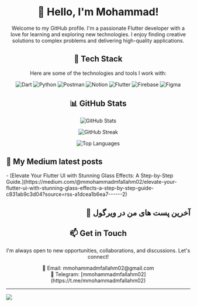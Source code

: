 <h1 align="center">👋 Hello, I'm Mohammad!</h1>

<p align="center">
  Welcome to my GitHub profile. I'm a passionate Flutter developer with a love for learning and exploring new technologies. I enjoy finding creative solutions to complex problems and delivering high-quality applications.
</p>

<h2 align="center">🚀 Tech Stack</h2>

<p align="center">
  Here are some of the technologies and tools I work with:
</p>

<p align="center">
  <img src="https://img.shields.io/badge/dart-%230175C2.svg?style=for-the-badge&logo=dart&logoColor=white" alt="Dart">
  <img src="https://img.shields.io/badge/python-3670A0?style=for-the-badge&logo=python&logoColor=ffdd54" alt="Python">
  <img src="https://img.shields.io/badge/Postman-FF6C37?style=for-the-badge&logo=postman&logoColor=white" alt="Postman">
  <img src="https://img.shields.io/badge/Notion-%23000000.svg?style=for-the-badge&logo=notion&logoColor=white" alt="Notion">
  <img src="https://img.shields.io/badge/Flutter-%2302569B.svg?style=for-the-badge&logo=Flutter&logoColor=white" alt="Flutter">
  <img src="https://img.shields.io/badge/firebase-%23039BE5.svg?style=for-the-badge&logo=firebase" alt="Firebase">
  <img src="https://img.shields.io/badge/figma-%23F24E1E.svg?style=for-the-badge&logo=figma&logoColor=white" alt="Figma">
</p>

<h2 align="center">📊 GitHub Stats</h2>

<p align="center">
  <img src="https://github-readme-stats.vercel.app/api?username=mmohammadmfallahm02&theme=vue-dark&hide_border=true&include_all_commits=false&count_private=false" alt="GitHub Stats">
</p>

<p align="center">
  <img src="https://github-readme-streak-stats.herokuapp.com/?user=mmohammadmfallahm02&theme=vue-dark&hide_border=true" alt="GitHub Streak">
</p>

<p align="center">
  <img src="https://github-readme-stats.vercel.app/api/top-langs/?username=mmohammadmfallahm02&theme=vue-dark&hide_border=true&include_all_commits=false&count_private=false&layout=compact" alt="Top Languages">
</p>


<h2 align="left">📝 My Medium latest posts</h2>
<p>
<!-- MEDIUM:START -->
- [Elevate Your Flutter UI with Stunning Glass Effects: A Step-by-Step Guide.](https://medium.com/@mmohammadmfallahm02/elevate-your-flutter-ui-with-stunning-glass-effects-a-step-by-step-guide-c831ab9c3d04?source=rss-a1dcea1b6ea7------2)
<!-- MEDIUM:END -->
</p>
<h2 align="right">📝 آخرین پست های من در ویرگول</h2>
<p>
<!-- VIRGOOL:START -->
<!-- VIRGOOL:END -->
</p>

<h2 align="center">📫 Get in Touch</h2>

<p align="center">
  I'm always open to new opportunities, collaborations, and discussions. Let's connect!
</p>

<p align="center">
  📧 Email: mmohammadmfallahm02@gmail.com<br>
  💬 Telegram: [mmohammadmfallahm02](https://t.me/mmohammadmfallahm02)
</p>

---
[![](https://visitcount.itsvg.in/api?id=mmohammadmfallahm02&icon=2&color=0)](https://visitcount.itsvg.in)
